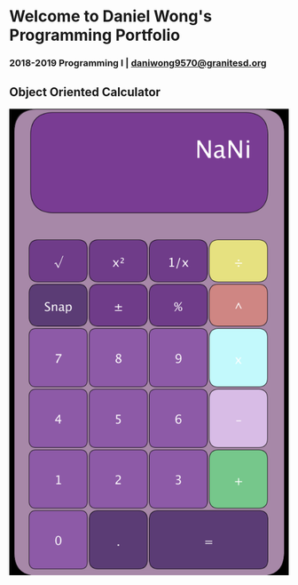 # Welcome to Daniel Wong's Programming Portfolio
### 2018-2019 Programming I | daniwong9570@granitesd.org

## Object Oriented Calculator
![calvinator](https://github.com/DandyDaniel/2019ProgPort/blob/master/Calc/Pictures/calvinator.png)

![]()
